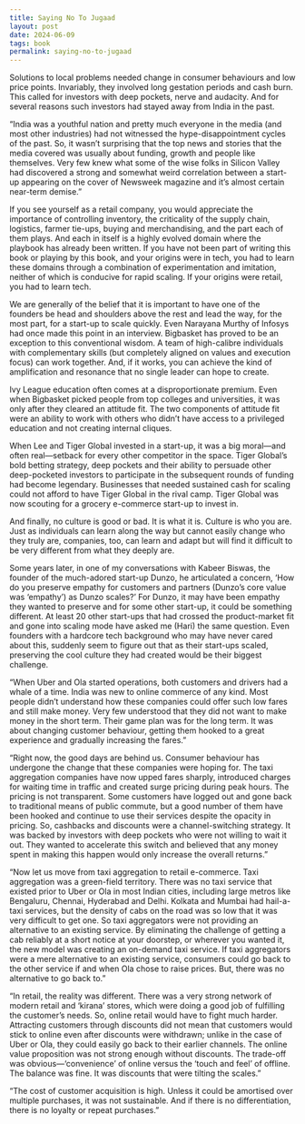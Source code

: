 ```yaml
---
title: Saying No To Jugaad
layout: post
date: 2024-06-09
tags: book
permalink: saying-no-to-jugaad
---
```


Solutions to local problems needed change in consumer behaviours and low price points. Invariably, they involved long gestation periods and cash burn. This called for investors with deep pockets, nerve and audacity. And for several reasons such investors had stayed away from India in the past.

“India was a youthful nation and pretty much everyone in the media (and most other industries) had not witnessed the hype-disappointment cycles of the past. So, it wasn’t surprising that the top news and stories that the media covered was usually about funding, growth and people like themselves. Very few knew what some of the wise folks in Silicon Valley had discovered a strong and somewhat weird correlation between a start-up appearing on the cover of Newsweek magazine and it’s almost certain near-term demise.”

If you see yourself as a retail company, you would appreciate the importance of controlling inventory, the criticality of the supply chain, logistics, farmer tie-ups, buying and merchandising, and the part each of them plays. And each in itself is a highly evolved domain where the playbook has already been written. If you have not been part of writing this book or playing by this book, and your origins were in tech, you had to learn these domains through a combination of experimentation and imitation, neither of which is conducive for rapid scaling. If your origins were retail, you had to learn tech.

We are generally of the belief that it is important to have one of the founders be head and shoulders above the rest and lead the way, for the most part, for a start-up to scale quickly. Even Narayana Murthy of Infosys had once made this point in an interview. Bigbasket has proved to be an exception to this conventional wisdom. A team of high-calibre individuals with complementary skills (but completely aligned on values and execution focus) can work together. And, if it works, you can achieve the kind of amplification and resonance that no single leader can hope to create.

Ivy League education often comes at a disproportionate premium. Even when Bigbasket picked people from top colleges and universities, it was only after they cleared an attitude fit. The two components of attitude fit were an ability to work with others who didn’t have access to a privileged education and not creating internal cliques.

When Lee and Tiger Global invested in a start-up, it was a big moral—and often real—setback for every other competitor in the space. Tiger Global’s bold betting strategy, deep pockets and their ability to persuade other deep-pocketed investors to participate in the subsequent rounds of funding had become legendary. Businesses that needed sustained cash for scaling could not afford to have Tiger Global in the rival camp. Tiger Global was now scouting for a grocery e-commerce start-up to invest in.

And finally, no culture is good or bad. It is what it is. Culture is who you are. Just as individuals can learn along the way but cannot easily change who they truly are, companies, too, can learn and adapt but will find it difficult to be very different from what they deeply are.

Some years later, in one of my conversations with Kabeer Biswas, the founder of the much-adored start-up Dunzo, he articulated a concern, ‘How do you preserve empathy for customers and partners (Dunzo’s core value was ‘empathy’) as Dunzo scales?’ For Dunzo, it may have been empathy they wanted to preserve and for some other start-up, it could be something different. At least 20 other start-ups that had crossed the product-market fit and gone into scaling mode have asked me (Hari) the same question. Even founders with a hardcore tech background who may have never cared about this, suddenly seem to figure out that as their start-ups scaled, preserving the cool culture they had created would be their biggest challenge.

“When Uber and Ola started operations, both customers and drivers had a whale of a time. India was new to online commerce of any kind. Most people didn’t understand how these companies could offer such low fares and still make money. Very few understood that they did not want to make money in the short term. Their game plan was for the long term. It was about changing customer behaviour, getting them hooked to a great experience and gradually increasing the fares.”

“Right now, the good days are behind us. Consumer behaviour has undergone the change that these companies were hoping for. The taxi aggregation companies have now upped fares sharply, introduced charges for waiting time in traffic and created surge pricing during peak hours. The pricing is not transparent. Some customers have logged out and gone back to traditional means of public commute, but a good number of them have been hooked and continue to use their services despite the opacity in pricing.
So, cashbacks and discounts were a channel-switching strategy. It was backed by investors with deep pockets who were not willing to wait it out. They wanted to accelerate this switch and believed that any money spent in making this happen would only increase the overall returns.”

“Now let us move from taxi aggregation to retail e-commerce. Taxi aggregation was a green-field territory. There was no taxi service that existed prior to Uber or Ola in most Indian cities, including large metros like Bengaluru, Chennai, Hyderabad and Delhi. Kolkata and Mumbai had hail-a-taxi services, but the density of cabs on the road was so low that it was very difficult to get one. So taxi aggregators were not providing an alternative to an existing service. By eliminating the challenge of getting a cab reliably at a short notice at your doorstep, or wherever you wanted it, the new model was creating an on-demand taxi service. If taxi aggregators were a mere alternative to an existing service, consumers could go back to the other service if and when Ola chose to raise prices. But, there was no alternative to go back to.”

“In retail, the reality was different. There was a very strong network of modern retail and ‘kirana’ stores, which were doing a good job of fulfilling the customer’s needs. So, online retail would have to fight much harder. Attracting customers through discounts did not mean that customers would stick to online even after discounts were withdrawn; unlike in the case of Uber or Ola, they could easily go back to their earlier channels. The online value proposition was not strong enough without discounts. The trade-off was obvious—‘convenience’ of online versus the ‘touch and feel’ of offline. The balance was fine. It was discounts that were tilting the scales.”

“The cost of customer acquisition is high. Unless it could be amortised over multiple purchases, it was not sustainable. And if there is no differentiation, there is no loyalty or repeat purchases.”